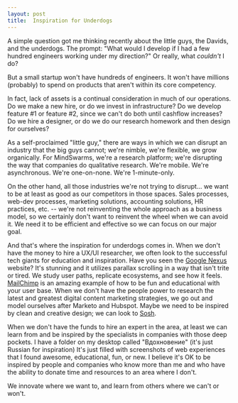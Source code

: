 ```yaml
---
layout: post
title:  Inspiration for Underdogs
---
```


A simple question got me thinking recently about the little guys, the Davids, and the underdogs. The prompt: "What would I develop if I had a few hundred engineers working under my direction?" Or really, what *couldn't* I do?

But a small startup won't have hundreds of engineers. It won't have millions (probably) to spend on products that aren't within its core competency.

In fact, lack of assets is a continual consideration in much of our operations. Do we make a new hire, or do we invest in infrastructure? Do we develop feature #1 or feature #2, since we can't do both until cashflow increases? Do we hire a designer, or do we do our research homework and then design for ourselves?

As a self-proclaimed "little guy," there are ways in which we can disrupt an industry that the big guys cannot; we're nimble, we're flexible, we grow organically. For MindSwarms, we're a research platform; we're disrupting the way that companies do qualitative research. We're mobile. We're asynchronous. We're one-on-none. We're 1-minute-only.

On the other hand, all those industries we're not trying to disrupt... we want to be at least as good as our competitors in those spaces. Sales processes, web-dev processes, marketing solutions, accounting solutions, HR practices, etc. -- we're not reinventing the whole approach as a business model, so we certainly don't want to reinvent the wheel when we can avoid it. We need it to be efficient and effective so we can focus on our major goal.

And that's where the inspiration for underdogs comes in. When we don't have the money to hire a UX/UI researcher, we often look to the successful tech giants for education and inspiration. Have you seen the [Google Nexus](http://www.google.com/intl/all/nexus/) website? It's stunning and it utilizes parallax scrolling in a way that isn't trite or tired. We study user paths, replicate ecosystems, and see how it feels. [MailChimp](www.mailchimp.com) is an amazing example of how to be fun and educational with your user base. When we don't have the people power to research the latest and greatest digital content marketing strategies, we go out and model ourselves after Marketo and Hubspot. Maybe we need to be inspired by clean and creative design; we can look to [Sosh](www.sosh.com). 

When we don't have the funds to hire an expert in the area, at least we can learn from and be inspired by the specialists in companies with those deep pockets. I have a folder on my desktop called "Вдохновение" (it's just Russian for inspiration) It's just filled with screenshots of web experiences that I found awesome, educational, fun, or new. I believe it's OK to be inspired by people and companies who know more than me and who have the ability to donate time and resources to an area where I don't.

We innovate where we want to, and learn from others where we can't or won't.